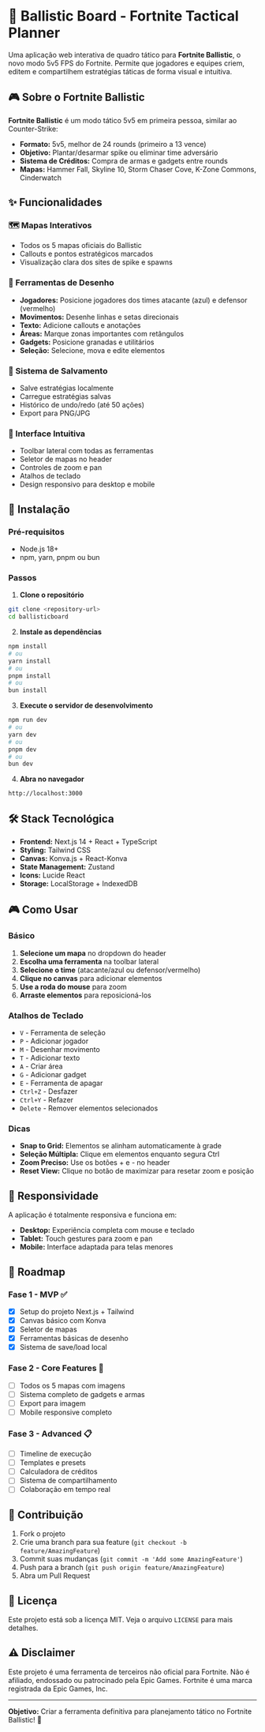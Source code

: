 # 🎯 Ballistic Board - Fortnite Tactical Planner

Uma aplicação web interativa de quadro tático para **Fortnite Ballistic**, o novo modo 5v5 FPS do Fortnite. Permite que jogadores e equipes criem, editem e compartilhem estratégias táticas de forma visual e intuitiva.

## 🎮 Sobre o Fortnite Ballistic

**Fortnite Ballistic** é um modo tático 5v5 em primeira pessoa, similar ao Counter-Strike:
- **Formato:** 5v5, melhor de 24 rounds (primeiro a 13 vence)
- **Objetivo:** Plantar/desarmar spike ou eliminar time adversário
- **Sistema de Créditos:** Compra de armas e gadgets entre rounds
- **Mapas:** Hammer Fall, Skyline 10, Storm Chaser Cove, K-Zone Commons, Cinderwatch

## ✨ Funcionalidades

### 🗺️ Mapas Interativos
- Todos os 5 mapas oficiais do Ballistic
- Callouts e pontos estratégicos marcados
- Visualização clara dos sites de spike e spawns

### 🎨 Ferramentas de Desenho
- **Jogadores:** Posicione jogadores dos times atacante (azul) e defensor (vermelho)
- **Movimentos:** Desenhe linhas e setas direcionais
- **Texto:** Adicione callouts e anotações
- **Áreas:** Marque zonas importantes com retângulos
- **Gadgets:** Posicione granadas e utilitários
- **Seleção:** Selecione, mova e edite elementos

### 💾 Sistema de Salvamento
- Salve estratégias localmente
- Carregue estratégias salvas
- Histórico de undo/redo (até 50 ações)
- Export para PNG/JPG

### 🎯 Interface Intuitiva
- Toolbar lateral com todas as ferramentas
- Seletor de mapas no header
- Controles de zoom e pan
- Atalhos de teclado
- Design responsivo para desktop e mobile

## 🚀 Instalação

### Pré-requisitos
- Node.js 18+ 
- npm, yarn, pnpm ou bun

### Passos

1. **Clone o repositório**
```bash
git clone <repository-url>
cd ballisticboard
```

2. **Instale as dependências**
```bash
npm install
# ou
yarn install
# ou
pnpm install
# ou
bun install
```

3. **Execute o servidor de desenvolvimento**
```bash
npm run dev
# ou
yarn dev
# ou
pnpm dev
# ou
bun dev
```

4. **Abra no navegador**
```
http://localhost:3000
```

## 🛠️ Stack Tecnológica

- **Frontend:** Next.js 14 + React + TypeScript
- **Styling:** Tailwind CSS
- **Canvas:** Konva.js + React-Konva
- **State Management:** Zustand
- **Icons:** Lucide React
- **Storage:** LocalStorage + IndexedDB

## 🎮 Como Usar

### Básico
1. **Selecione um mapa** no dropdown do header
2. **Escolha uma ferramenta** na toolbar lateral
3. **Selecione o time** (atacante/azul ou defensor/vermelho)
4. **Clique no canvas** para adicionar elementos
5. **Use a roda do mouse** para zoom
6. **Arraste elementos** para reposicioná-los

### Atalhos de Teclado
- `V` - Ferramenta de seleção
- `P` - Adicionar jogador
- `M` - Desenhar movimento
- `T` - Adicionar texto
- `A` - Criar área
- `G` - Adicionar gadget
- `E` - Ferramenta de apagar
- `Ctrl+Z` - Desfazer
- `Ctrl+Y` - Refazer
- `Delete` - Remover elementos selecionados

### Dicas
- **Snap to Grid:** Elementos se alinham automaticamente à grade
- **Seleção Múltipla:** Clique em elementos enquanto segura Ctrl
- **Zoom Preciso:** Use os botões + e - no header
- **Reset View:** Clique no botão de maximizar para resetar zoom e posição

## 📱 Responsividade

A aplicação é totalmente responsiva e funciona em:
- **Desktop:** Experiência completa com mouse e teclado
- **Tablet:** Touch gestures para zoom e pan
- **Mobile:** Interface adaptada para telas menores

## 🎯 Roadmap

### Fase 1 - MVP ✅
- [x] Setup do projeto Next.js + Tailwind
- [x] Canvas básico com Konva
- [x] Seletor de mapas
- [x] Ferramentas básicas de desenho
- [x] Sistema de save/load local

### Fase 2 - Core Features 🚧
- [ ] Todos os 5 mapas com imagens
- [ ] Sistema completo de gadgets e armas
- [ ] Export para imagem
- [ ] Mobile responsive completo

### Fase 3 - Advanced 📋
- [ ] Timeline de execução
- [ ] Templates e presets
- [ ] Calculadora de créditos
- [ ] Sistema de compartilhamento
- [ ] Colaboração em tempo real

## 🤝 Contribuição

1. Fork o projeto
2. Crie uma branch para sua feature (`git checkout -b feature/AmazingFeature`)
3. Commit suas mudanças (`git commit -m 'Add some AmazingFeature'`)
4. Push para a branch (`git push origin feature/AmazingFeature`)
5. Abra um Pull Request

## 📄 Licença

Este projeto está sob a licença MIT. Veja o arquivo `LICENSE` para mais detalhes.

## ⚠️ Disclaimer

Este projeto é uma ferramenta de terceiros não oficial para Fortnite. Não é afiliado, endossado ou patrocinado pela Epic Games. Fortnite é uma marca registrada da Epic Games, Inc.

---

**Objetivo:** Criar a ferramenta definitiva para planejamento tático no Fortnite Ballistic! 🎯